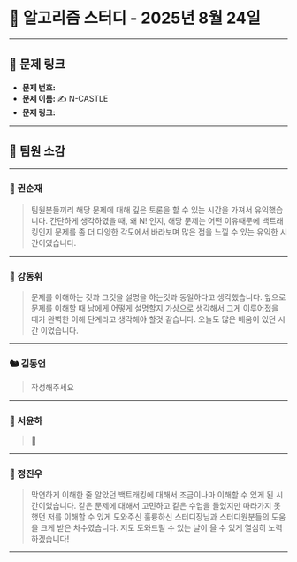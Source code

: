 # 📘 알고리즘 스터디 - 2025년 8월 24일

---

## 🔗 문제 링크

- **문제 번호:**
- **문제 이름:** ✍️ N-CASTLE
- **문제 링크:**

---

## 💬 팀원 소감

---

### 🐥 권순재

> 팀원분들끼리 해당 문제에 대해 깊은 토론을 할 수 있는 시간을 가져서 유익했습니다. 간단하게 생각하였을 때, 왜 N! 인지, 해당 문제는 어떤 이유때문에 백트래킹인지 문제를 좀 더 다양한 각도에서 바라보며 많은 점을 느낄 수 있는 유익한 시간이였습니다.

---

### 🐰 강동휘

> 문제를 이해하는 것과 그것을 설명을 하는것과 동일하다고 생각했습니다. 앞으로 문제를 이해할 때 남에게 어떻게 설명할지 가상으로 생각해서 그게 이루어졌을 때가 완벽한 이해 단계라고 생각해야 할것 같습니다. 오늘도 많은 배움이 있던 시간 이었습니다.

---

### 🐿️ 김동언

> 작성해주세요

---

### 🦊 서윤하

> 🛫

---

### 🐳 정진우

> 막연하게 이해한 줄 알았던 백트래킹에 대해서 조금이나마 이해할 수 있게 된 시간이었습니다. 같은 문제에 대해서 고민하고 같은 수업을 들었지만 따라가지 못했던 저를 이해할 수 있게 도와주신 훌륭하신 스터디장님과 스터디원분들의 도움을 크게 받은 차수였습니다. 저도 도와드릴 수 있는 날이 올 수 있게 열심히 노력하겠습니다!

---
